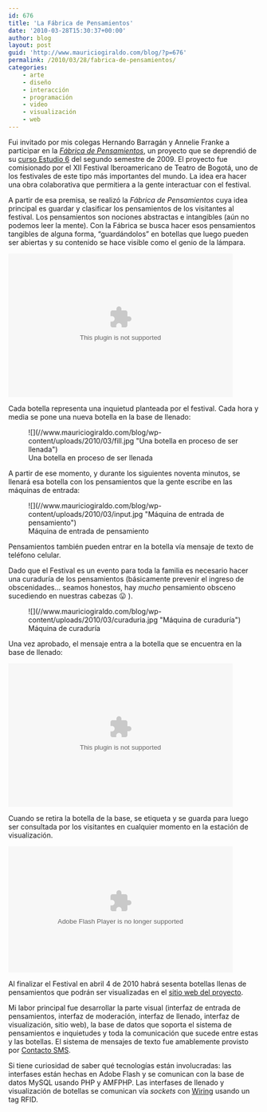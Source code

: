 ```yaml
---
id: 676
title: 'La Fábrica de Pensamientos'
date: '2010-03-28T15:30:37+00:00'
author: blog
layout: post
guid: 'http://www.mauriciogiraldo.com/blog/?p=676'
permalink: /2010/03/28/fabrica-de-pensamientos/
categories:
    - arte
    - diseño
    - interacción
    - programación
    - video
    - visualización
    - web
---
```


Fui invitado por mis colegas Hernando Barragán y Annelie Franke a participar en la *[Fábrica de Pensamientos](http://loquesefabrica.com)*, un proyecto que se deprendió de su [curso Estudio 6](http://designblog.uniandes.edu.co/blogs/dise3135/) del segundo semestre de 2009. El proyecto fue comisionado por el XII Festival Iberoamericano de Teatro de Bogotá, uno de los festivales de este tipo más importantes del mundo. La idea era hacer una obra colaborativa que permitiera a la gente interactuar con el festival.

A partir de esa premisa, se realizó la *Fábrica de Pensamientos* cuya idea principal es guardar y clasificar los pensamientos de los visitantes al festival. Los pensamientos son nociones abstractas e intangibles (aún no podemos leer la mente). Con la Fábrica se busca hacer esos pensamientos tangibles de alguna forma, “guardándolos” en botellas que luego pueden ser abiertas y su contenido se hace visible como el genio de la lámpara.

<object classid="clsid:02bf25d5-8c17-4b23-bc80-d3488abddc6b" codebase="http://www.apple.com/qtactivex/qtplugin.cab#version=6,0,2,0" height="288" width="450"><param name="autoplay" value="false"></param><param name="loop" value="false"></param><param name="controller" value="true"></param><param name="src" value="/blog/wp-content/uploads/2010/03/visualizador.m4v"></param><embed autoplay="false" controller="true" height="288" loop="false" src="/blog/wp-content/uploads/2010/03/visualizador.m4v" type="video/quicktime" width="450"></embed></object>

Cada botella representa una inquietud planteada por el festival. Cada hora y media se pone una nueva botella en la base de llenado:

<figure aria-describedby="caption-attachment-705" class="wp-caption alignnone" id="attachment_705" style="width: 450px">![](//www.mauriciogiraldo.com/blog/wp-content/uploads/2010/03/fill.jpg "Una botella en proceso de ser llenada")<figcaption class="wp-caption-text" id="caption-attachment-705">Una botella en proceso de ser llenada</figcaption></figure>

A partir de ese momento, y durante los siguientes noventa minutos, se llenará esa botella con los pensamientos que la gente escribe en las máquinas de entrada:

<figure aria-describedby="caption-attachment-703" class="wp-caption alignnone" id="attachment_703" style="width: 450px">![](//www.mauriciogiraldo.com/blog/wp-content/uploads/2010/03/input.jpg "Máquina de entrada de pensamiento")<figcaption class="wp-caption-text" id="caption-attachment-703">Máquina de entrada de pensamiento</figcaption></figure>

Pensamientos también pueden entrar en la botella vía mensaje de texto de teléfono celular.

Dado que el Festival es un evento para toda la familia es necesario hacer una curaduría de los pensamientos (básicamente prevenir el ingreso de obscenidades… seamos honestos, hay *mucho* pensamiento obsceno sucediendo en nuestras cabezas 😛 ).

<figure aria-describedby="caption-attachment-710" class="wp-caption alignnone" id="attachment_710" style="width: 450px">![](//www.mauriciogiraldo.com/blog/wp-content/uploads/2010/03/curaduria.jpg "Máquina de curaduría")<figcaption class="wp-caption-text" id="caption-attachment-710">Máquina de curaduría</figcaption></figure>

Una vez aprobado, el mensaje entra a la botella que se encuentra en la base de llenado:

<object classid="clsid:02bf25d5-8c17-4b23-bc80-d3488abddc6b" codebase="http://www.apple.com/qtactivex/qtplugin.cab#version=6,0,2,0" height="288" width="450"><param name="autoplay" value="false"></param><param name="loop" value="false"></param><param name="controller" value="true"></param><param name="src" value="/blog/wp-content/uploads/2010/03/llenado.m4v"></param><embed autoplay="false" controller="true" height="288" loop="false" src="/blog/wp-content/uploads/2010/03/llenado.m4v" type="video/quicktime" width="450"></embed></object>

Cuando se retira la botella de la base, se etiqueta y se guarda para luego ser consultada por los visitantes en cualquier momento en la estación de visualización.

<object classid="clsid:d27cdb6e-ae6d-11cf-96b8-444553540000" codebase="http://download.macromedia.com/pub/shockwave/cabs/flash/swflash.cab#version=6,0,40,0" height="253" width="450"><param name="data" value="http://www.flickr.com/apps/video/stewart.swf?v=71377"></param><param name="flashvars" value="intl_lang=en-us&photo_secret=721f3e0226&photo_id=4470994212"></param><param name="bgcolor" value="#000000"></param><param name="allowFullScreen" value="true"></param><param name="src" value="http://www.flickr.com/apps/video/stewart.swf?v=71377"></param><param name="allowfullscreen" value="true"></param><embed allowfullscreen="true" bgcolor="#000000" data="http://www.flickr.com/apps/video/stewart.swf?v=71377" flashvars="intl_lang=en-us&photo_secret=721f3e0226&photo_id=4470994212" height="253" src="//www.flickr.com/apps/video/stewart.swf?v=71377" type="application/x-shockwave-flash" width="450"></embed></object>

Al finalizar el Festival en abril 4 de 2010 habrá sesenta botellas llenas de pensamientos que podrán ser visualizadas en el [sitio web del proyecto](http://loquesefabrica.com).

Mi labor principal fue desarrollar la parte visual (interfaz de entrada de pensamientos, interfaz de moderación, interfaz de llenado, interfaz de visualización, sitio web), la base de datos que soporta el sistema de pensamientos e inquietudes y toda la comunicación que sucede entre estas y las botellas. El sistema de mensajes de texto fue amablemente provisto por [Contacto SMS](http://www.contactosms.com.co).

Si tiene curiosidad de saber qué tecnologías están involucradas: las interfases están hechas en Adobe Flash y se comunican con la base de datos MySQL usando PHP y AMFPHP. Las interfases de llenado y visualización de botellas se comunican vía *sockets* con [Wiring](http://wiring.org.co/) usando un tag RFID.